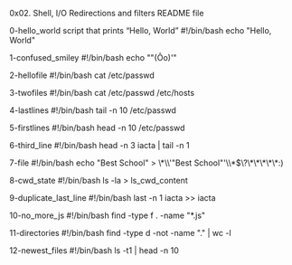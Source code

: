 0x02. Shell, I/O Redirections and filters README file

0-hello_world
script that prints “Hello, World”
#!/bin/bash
echo "Hello, World"

1-confused_smiley
#!/bin/bash
echo "\"(Ôo)'"

2-hellofile
#!/bin/bash
cat /etc/passwd

3-twofiles
#!/bin/bash
cat /etc/passwd /etc/hosts

4-lastlines
#!/bin/bash
tail -n 10 /etc/passwd

5-firstlines
#!/bin/bash
head -n 10 /etc/passwd

6-third_line
#!/bin/bash
head -n 3 iacta | tail -n 1 

7-file
#!/bin/bash
echo "Best School" > \\\*\\\\'"Best School"\'\\\\*$\\\?\\\*\\\*\\\*\\\*\\\*:\)

8-cwd_state
#!/bin/bash
ls -la > ls_cwd_content

9-duplicate_last_line
#!/bin/bash
last -n 1 iacta >> iacta

10-no_more_js
#!/bin/bash
find -type f . -name "*.js"

11-directories
#!/bin/bash
find -type d -not -name "." | wc -l

12-newest_files
#!/bin/bash
ls -t1 | head -n 10


